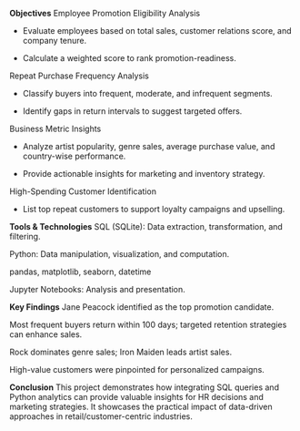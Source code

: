 **Objectives**
Employee Promotion Eligibility Analysis

- Evaluate employees based on total sales, customer relations score, and company tenure.

- Calculate a weighted score to rank promotion-readiness.

Repeat Purchase Frequency Analysis

- Classify buyers into frequent, moderate, and infrequent segments.

- Identify gaps in return intervals to suggest targeted offers.

Business Metric Insights

- Analyze artist popularity, genre sales, average purchase value, and country-wise performance.

- Provide actionable insights for marketing and inventory strategy.

High-Spending Customer Identification

- List top repeat customers to support loyalty campaigns and upselling.

**Tools & Technologies**
SQL (SQLite): Data extraction, transformation, and filtering.

Python: Data manipulation, visualization, and computation.

pandas, matplotlib, seaborn, datetime

Jupyter Notebooks: Analysis and presentation.

**Key Findings**
Jane Peacock identified as the top promotion candidate.

Most frequent buyers return within 100 days; targeted retention strategies can enhance sales.

Rock dominates genre sales; Iron Maiden leads artist sales.

High-value customers were pinpointed for personalized campaigns.

**Conclusion**
This project demonstrates how integrating SQL queries and Python analytics can provide valuable insights for HR decisions and marketing strategies. It showcases the practical impact of data-driven approaches in retail/customer-centric industries.

